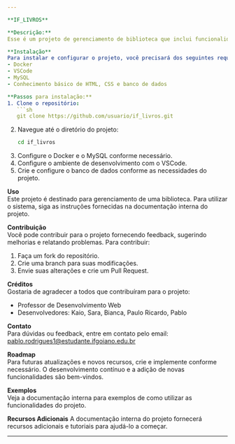 ```yaml
---

**IF_LIVROS**

**Descrição:**  
Esse é um projeto de gerenciamento de biblioteca que inclui funcionalidades como empréstimo de livros, cadastro de clientes, funcionários e livros, além de gerenciamento de empréstimos.

**Instalação**  
Para instalar e configurar o projeto, você precisará dos seguintes requisitos:
- Docker
- VSCode
- MySQL
- Conhecimento básico de HTML, CSS e banco de dados

**Passos para instalação:**
1. Clone o repositório:
   ```sh
   git clone https://github.com/usuario/if_livros.git
   ```
2. Navegue até o diretório do projeto:
   ```sh
   cd if_livros
   ```
3. Configure o Docker e o MySQL conforme necessário.
4. Configure o ambiente de desenvolvimento com o VSCode.
5. Crie e configure o banco de dados conforme as necessidades do projeto.

**Uso**  
Este projeto é destinado para gerenciamento de uma biblioteca. Para utilizar o sistema, siga as instruções fornecidas na documentação interna do projeto.

**Contribuição**  
Você pode contribuir para o projeto fornecendo feedback, sugerindo melhorias e relatando problemas. Para contribuir:
1. Faça um fork do repositório.
2. Crie uma branch para suas modificações.
3. Envie suas alterações e crie um Pull Request.

**Créditos**  
Gostaria de agradecer a todos que contribuíram para o projeto:
- Professor de Desenvolvimento Web
- Desenvolvedores: Kaio, Sara, Bianca, Paulo Ricardo, Pablo

**Contato**  
Para dúvidas ou feedback, entre em contato pelo email: pablo.rodrigues1@estudante.ifgoiano.edu.br

**Roadmap**  
Para futuras atualizações e novos recursos, crie e implemente conforme necessário. O desenvolvimento contínuo e a adição de novas funcionalidades são bem-vindos.

**Exemplos**  
Veja a documentação interna para exemplos de como utilizar as funcionalidades do projeto.

**Recursos Adicionais**
A documentação interna do projeto fornecerá recursos adicionais e tutoriais para ajudá-lo a começar.

---
```

